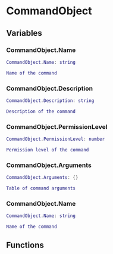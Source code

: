 # CommandObject

## Variables

### CommandObject.Name

```lua
CommandObject.Name: string

Name of the command
```

### CommandObject.Description

```lua
CommandObject.Description: string

Description of the command
```

### CommandObject.PermissionLevel

```lua
CommandObject.PermissionLevel: number

Permission level of the command
```

### CommandObject.Arguments

```lua
CommandObject.Arguments: {}

Table of command arguments
```

### CommandObject.Name

```lua
CommandObject.Name: string

Name of the command
```


## Functions
